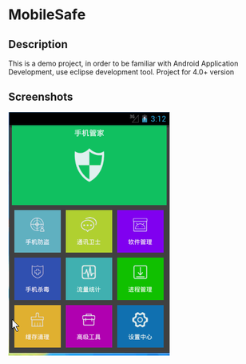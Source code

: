 # MobileSafe
## Description
This is a demo project, in order to be familiar with Android Application Development, use eclipse development tool. Project for 4.0+ version 


## Screenshots
![](https://github.com/henry-blue/MobileSafe/raw/master/res/raw/demo.gif)  
